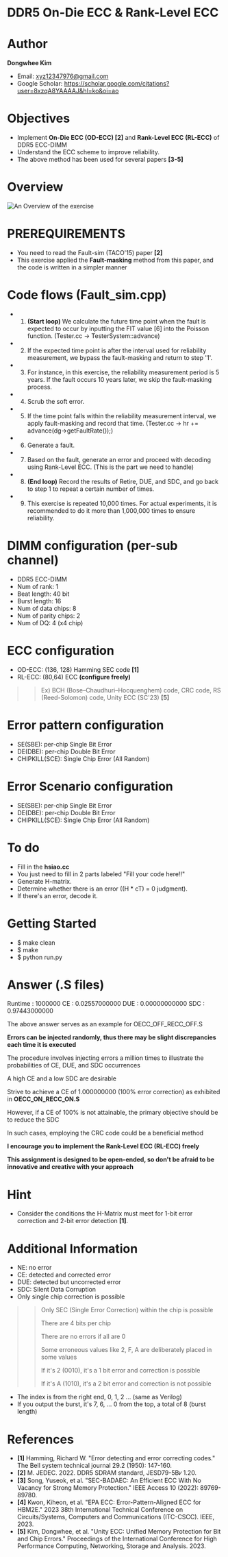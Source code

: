 # DDR5 On-Die ECC & Rank-Level ECC

# Author

**Dongwhee Kim** 
- Email: xyz12347976@gmail.com
- Google Scholar: https://scholar.google.com/citations?user=8xzqA8YAAAAJ&hl=ko&oi=ao

# Objectives
- Implement **On-Die ECC (OD-ECC) [2]** and **Rank-Level ECC (RL-ECC)** of DDR5 ECC-DIMM
- Understand the ECC scheme to improve reliability.
- The above method has been used for several papers **[3-5]**

# Overview
![An Overview of the exercise](https://github.com/xyz123479/ECC-exercise/blob/main/02_Application/02_DDR5_ODECC_RLECC/DDR5%20OD-ECC%20%26%20RL-ECC.png)

# PREREQUIREMENTS
- You need to read the Fault-sim (TACO'15) paper **[2]**
- This exercise applied the **Fault-masking** method from this paper, and the code is written in a simpler manner

# Code flows (Fault_sim.cpp)
- 1. **(Start loop)** We calculate the future time point when the fault is expected to occur by inputting the FIT value [6] into the Poisson function. (Tester.cc -> TesterSystem::advance)
- 2. If the expected time point is after the interval used for reliability measurement, we bypass the fault-masking and return to step '1'.
- 3. For instance, in this exercise, the reliability measurement period is 5 years. If the fault occurs 10 years later, we skip the fault-masking process.
- 4. Scrub the soft error.
- 5. If the time point falls within the reliability measurement interval, we apply fault-masking and record that time. (Tester.cc -> hr += advance(dg->getFaultRate());)
- 6. Generate a fault.
- 7. Based on the fault, generate an error and proceed with decoding using Rank-Level ECC. (This is the part we need to handle)
- 8. **(End loop)** Record the results of Retire, DUE, and SDC, and go back to step 1 to repeat a certain number of times.
- 9. This exercise is repeated 10,000 times. For actual experiments, it is recommended to do it more than 1,000,000 times to ensure reliability.

# DIMM configuration (per-sub channel)
- DDR5 ECC-DIMM
- Num of rank: 1
- Beat length: 40 bit
- Burst length: 16
- Num of data chips: 8
- Num of parity chips: 2
- Num of DQ: 4 (x4 chip)

# ECC configuration
- OD-ECC: (136, 128) Hamming SEC code **[1]**
- RL-ECC: (80,64) ECC **(configure freely)**
>> Ex) BCH (Bose–Chaudhuri–Hocquenghem) code, CRC code, RS (Reed-Solomon) code, Unity ECC (SC'23) **[5]** 

# Error pattern configuration
- SE(SBE): per-chip Single Bit Error
- DE(DBE): per-chip Double Bit Error
- CHIPKILL(SCE): Single Chip Error (All Random)

# Error Scenario configuration
- SE(SBE): per-chip Single Bit Error
- DE(DBE): per-chip Double Bit Error
- CHIPKILL(SCE): Single Chip Error (All Random)

# To do
- Fill in the **hsiao.cc**
- You just need to fill in 2 parts labeled "Fill your code here!!"
- Generate H-matrix.
- Determine whether there is an error ((H * cT) = 0 judgment).
- If there's an error, decode it.

# Getting Started
- $ make clean
- $ make
- $ python run.py

# Answer (.S files)
Runtime : 1000000
CE : 0.02557000000
DUE : 0.00000000000
SDC : 0.97443000000

The above answer serves as an example for OECC_OFF_RECC_OFF.S

**Errors can be injected randomly, thus there may be slight discrepancies each time it is executed**

The procedure involves injecting errors a million times to illustrate the probabilities of CE, DUE, and SDC occurrences

A high CE and a low SDC are desirable

Strive to achieve a CE of 1.000000000 (100% error correction) as exhibited in **OECC_ON_RECC_ON.S**

However, if a CE of 100% is not attainable, the primary objective should be to reduce the SDC

In such cases, employing the CRC code could be a beneficial method

**I encourage you to implement the Rank-Level ECC (RL-ECC) freely**

**This assignment is designed to be open-ended, so don't be afraid to be innovative and creative with your approach**

# Hint
- Consider the conditions the H-Matrix must meet for 1-bit error correction and 2-bit error detection **[1]**.

# Additional Information
- NE: no error
- CE: detected and corrected error
- DUE: detected but uncorrected error
- SDC: Silent Data Corruption
- Only single chip correction is possible
>> Only SEC (Single Error Correction) within the chip is possible
>> 
>> There are 4 bits per chip
>> 
>> There are no errors if all are 0
>> 
>> Some erroneous values like 2, F, A are deliberately placed in some values
>> 
>> If it's 2 (0010), it's a 1 bit error and correction is possible
>> 
>> If it's A (1010), it's a 2 bit error and correction is not possible

- The index is from the right end, 0, 1, 2 ... (same as Verilog)
- If you output the burst, it's 7, 6, ... 0 from the top, a total of 8 (burst length)


# References
- **[1]** Hamming, Richard W. "Error detecting and error correcting codes." The Bell system technical journal 29.2 (1950): 147-160.
- **[2]** M. JEDEC. 2022. DDR5 SDRAM standard, JESD79-5B𝑣 1.20.
- **[3]** Song, Yuseok, et al. "SEC-BADAEC: An Efficient ECC With No Vacancy for Strong Memory Protection." IEEE Access 10 (2022): 89769-89780.
- **[4]** Kwon, Kiheon, et al. "EPA ECC: Error-Pattern-Aligned ECC for HBM2E." 2023 38th International Technical Conference on Circuits/Systems, Computers and Communications (ITC-CSCC). IEEE, 2023.
- **[5]** Kim, Dongwhee, et al. "Unity ECC: Unified Memory Protection for Bit and Chip Errors." Proceedings of the International Conference for High Performance Computing, Networking, Storage and Analysis. 2023.

